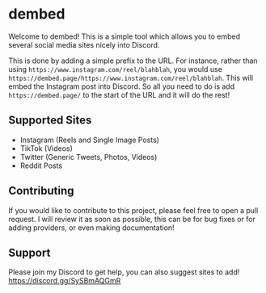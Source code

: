 # dembed

Welcome to dembed! This is a simple tool which allows you to embed several social media sites nicely into Discord.

This is done by adding a simple prefix to the URL. For instance, rather than using `https://www.instagram.com/reel/blahblah`, you would use `https://dembed.page/https://www.instagram.com/reel/blahblah`. This will embed the Instagram post into Discord. So all you need to do is add `https://dembed.page/` to the start of the URL and it will do the rest!

## Supported Sites

- Instagram (Reels and Single Image Posts)
- TikTok (Videos)
- Twitter (Generic Tweets, Photos, Videos)
- Reddit Posts

## Contributing

If you would like to contribute to this project, please feel free to open a pull request. I will review it as soon as possible, this can be for bug fixes or for adding providers, or even making documentation!

## Support

Please join my Discord to get help, you can also suggest sites to add! https://discord.gg/SySBmAQGmR
